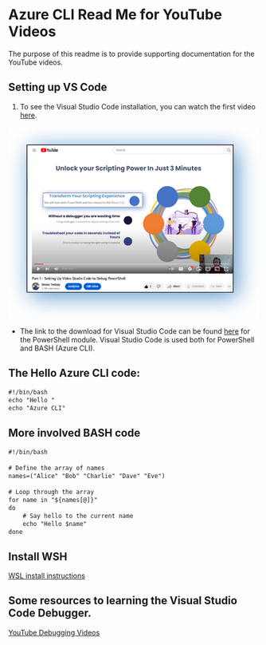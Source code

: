 # Azure CLI Read Me for YouTube Videos

The purpose of this readme is to provide supporting documentation for the YouTube videos.

## Setting up VS Code

1. To see the Visual Studio Code installation, you can watch the first video [here](https://www.youtube.com/watch?v=2-Z8cE1Pz5c).

![](images/small3.png)

- The link to the download for Visual Studio Code can be found [here](PowerShellReadme.md) for the PowerShell module. Visual Studio Code is used both for PowerShell and BASH (Azure CLI).

## The Hello Azure CLI code:

```
#!/bin/bash
echo "Hello "
echo "Azure CLI"
```

## More involved BASH code

```
#!/bin/bash

# Define the array of names
names=("Alice" "Bob" "Charlie" "Dave" "Eve")

# Loop through the array
for name in "${names[@]}"
do
    # Say hello to the current name
    echo "Hello $name"
done
```


## Install WSH

[WSL install instructions](https://learn.microsoft.com/en-us/windows/wsl/install)


## Some resources to learning the Visual Studio Code Debugger.

[YouTube Debugging Videos](https://www.youtube.com/results?search_query=using+the+visual+studio+debugger)

